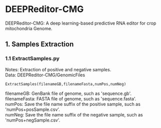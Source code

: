 # DEEPReditor-CMG
DEEPReditor-CMG: A deep learning-based predictive RNA editor for crop mitochondria Genome. 

## 1. Samples Extraction
### 1.1 ExtractSamples.py
Notes: Extraction of positive and negative samples.<br>
Data: DEEPReditor-CMG/GenomicFiles <br>
```
ExtractSamples(filenameGB,filenameFasta,numPos,numNeg)
```
filenameGB: GenBank file of genome, such as 'sequence.gb'.<br> 
filenameFasta: FASTA file of genome, such as 'sequence.fasta'.<br> 
numPos: Save the file name suffix of the positive sample, such as 'numPos+posSample.csv'.<br> 
numNeg: Save the file name suffix of the negative sample, such as 'numPos+negSample.csv'.<br> 
